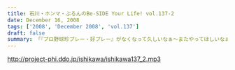 ```yaml
---
title: 石川・ホンマ・ぶるんのBe-SIDE Your Life! vol.137-2
date: December 16, 2008
tags: ['2008', 'December 2008', 'vol.137']
draft: false
summary: 「『プロ野球珍プレー・好プレー』がなくなって久しいなぁ〜またやってほしいなぁ〜〜」「いやでも選手会が反対しているらしいよ！！」「マヂで！」とまたもや不毛な野球トークで盛り上がるメンバー。週の始まり・・・月曜朝１０時だというのに。NAMAE
---
```


http://project-phi.ddo.jp/ishikawa/ishikawa137_2.mp3
